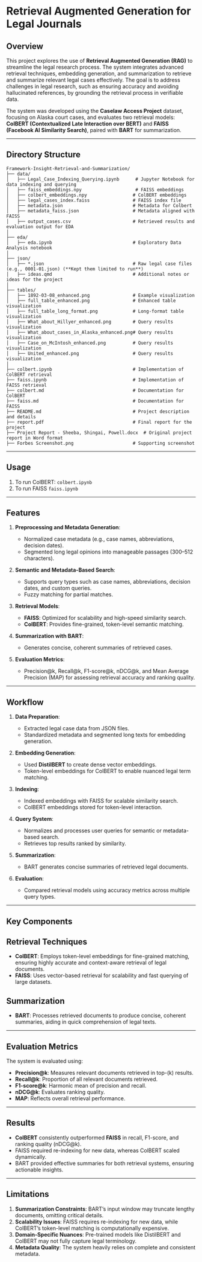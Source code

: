 # Retrieval Augmented Generation for Legal Journals

## Overview

This project explores the use of **Retrieval Augmented Generation (RAG)** to streamline the legal research process. The system integrates advanced retrieval techniques, embedding generation, and summarization to retrieve and summarize relevant legal cases effectively. The goal is to address challenges in legal research, such as ensuring accuracy and avoiding hallucinated references, by grounding the retrieval process in verifiable data.

The system was developed using the **Caselaw Access Project** dataset, focusing on Alaska court cases, and evaluates two retrieval models: **ColBERT (Contextualized Late Interaction over BERT)** and **FAISS (Facebook AI Similarity Search)**, paired with **BART** for summarization.

---

## Directory Structure 

```plaintext
Framework-Insight-Retrieval-and-Summarization/
├── data/
│   ├── Legal_Case_Indexing_Querying.ipynb      # Jupyter Notebook for data indexing and querying
│   ├── faiss_embeddings.npy                    # FAISS embeddings
│   ├── colbert_embeddings.npy                 # ColBERT embeddings
│   ├── legal_cases_index.faiss                # FAISS index file
│   ├── metadata.json                          # Metadata for Colbert
│   ├── metadata_faiss.json                    # Metadata aligned with FAISS
│   ├── output_cases.csv                       # Retrieved results and evaluation output for EDA
│
├── eda/
│   ├── eda.ipynb                              # Exploratory Data Analysis notebook
│
├── json/
│   ├── *.json                                 # Raw legal case files (e.g., 0001-01.json) (**Kept them limited to run**)
│   ├── ideas.qmd                              # Additional notes or ideas for the project
│
├── tables/
│   ├── 1892-03-08_enhanced.png                # Example visualization
│   ├── full_table_enhanced.png                # Enhanced table visualization
│   ├── full_table_long_format.png             # Long-format table visualization
│   ├── What_about_Hillyer_enhanced.png        # Query results visualization
│   ├── What_about_cases_in_Alaska_enhanced.png# Query results visualization
│   ├── Case_on_McIntosh_enhanced.png          # Query results visualization
│   ├── United_enhanced.png                    # Query results visualization
│
├── colbert.ipynb                              # Implementation of ColBERT retrieval
├── faiss.ipynb                                # Implementation of FAISS retrieval
├── colbert.md                                 # Documentation for ColBERT
├── faiss.md                                   # Documentation for FAISS
├── README.md                                  # Project description and details
├── report.pdf                                 # Final report for the project
├── Project Report - Sheeba, Shingai, Powell.docx  # Original project report in Word format
├── Forbes Screenshot.png                      # Supporting screenshot

```
----

## Usage

1. To run ColBERT:
   `colbert.ipynb`
2. To run FAISS
   `faiss.ipynb`

---

## Features

1. **Preprocessing and Metadata Generation**:
   - Normalized case metadata (e.g., case names, abbreviations, decision dates).
   - Segmented long legal opinions into manageable passages (300–512 characters).

2. **Semantic and Metadata-Based Search**:
   - Supports query types such as case names, abbreviations, decision dates, and custom queries.
   - Fuzzy matching for partial matches.

3. **Retrieval Models**:
   - **FAISS**: Optimized for scalability and high-speed similarity search.
   - **ColBERT**: Provides fine-grained, token-level semantic matching.

4. **Summarization with BART**:
   - Generates concise, coherent summaries of retrieved cases.

5. **Evaluation Metrics**:
   - Precision@k, Recall@k, F1-score@k, nDCG@k, and Mean Average Precision (MAP) for assessing retrieval accuracy and ranking quality.

---

## Workflow

1. **Data Preparation**:
   - Extracted legal case data from JSON files.
   - Standardized metadata and segmented long texts for embedding generation.

2. **Embedding Generation**:
   - Used **DistilBERT** to create dense vector embeddings.
   - Token-level embeddings for ColBERT to enable nuanced legal term matching.

3. **Indexing**:
   - Indexed embeddings with FAISS for scalable similarity search.
   - ColBERT embeddings stored for token-level interaction.

4. **Query System**:
   - Normalizes and processes user queries for semantic or metadata-based search.
   - Retrieves top results ranked by similarity.

5. **Summarization**:
   - BART generates concise summaries of retrieved legal documents.

6. **Evaluation**:
   - Compared retrieval models using accuracy metrics across multiple query types.

---

## Key Components 

## Retrieval Techniques

- **ColBERT**: Employs token-level embeddings for fine-grained matching, ensuring highly accurate and context-aware retrieval of legal documents.
- **FAISS**: Uses vector-based retrieval for scalability and fast querying of large datasets.

## Summarization

- **BART**: Processes retrieved documents to produce concise, coherent summaries, aiding in quick comprehension of legal texts.

--- 

## Evaluation Metrics

The system is evaluated using:

- **Precision@k**: Measures relevant documents retrieved in top-\(k\) results.
- **Recall@k**: Proportion of all relevant documents retrieved.
- **F1-score@k**: Harmonic mean of precision and recall.
- **nDCG@k**: Evaluates ranking quality.
- **MAP**: Reflects overall retrieval performance.

---

## Results

- **ColBERT** consistently outperformed **FAISS** in recall, F1-score, and ranking quality (nDCG@k).
- FAISS required re-indexing for new data, whereas ColBERT scaled dynamically.
- BART provided effective summaries for both retrieval systems, ensuring actionable insights.

---

## Limitations 

1. **Summarization Constraints**: BART’s input window may truncate lengthy documents, omitting critical details.
2. **Scalability Issues**: FAISS requires re-indexing for new data, while ColBERT’s token-level matching is computationally expensive.
3. **Domain-Specific Nuances**: Pre-trained models like DistilBERT and ColBERT may not fully capture legal terminology.
4. **Metadata Quality**: The system heavily relies on complete and consistent metadata.


